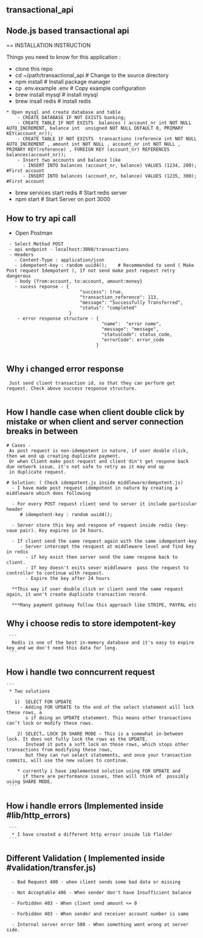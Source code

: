 ## transactional_api
## Node.js based transactional api

== INSTALLATION INSTRUCTION

Things you need to know for this application :

* clone this repo
* cd ~/path/transactional_api     # Change to the source directory
* npm install                     # Install package manager
* cp .env.example .env            # Copy example configuration
* brew install mysql              # install mysql
* brew insall redis               # install redis

```
* Open mysql and create database and table
    - CREATE DATABASE IF NOT EXISTS banking;
    - CREATE TABLE IF NOT EXISTS  balances ( account_nr int NOT NULL AUTO_INCREMENT, balance int  unsigned NOT NULL DEFAULT 0, PRIMARY KEY(account_nr));
    - CREATE TABLE IF NOT EXISTS  transactions (reference int NOT NULL AUTO_INCREMENT , amount int NOT NULL , account_nr int NOT NULL , PRIMARY KEY(reference) , FOREIGN KEY (account_nr) REFERENCES balances(account_nr));
    - Insert two accounts and balance like 
      - INSERT INTO balances (account_nr, balance) VALUES (1234, 200); #First account
      - INSERT INTO balances (account_nr, balance) VALUES (1235, 300); #First account
```
      
              
* brew services start redis  # Start redis server
* npm start                  # Start Server on port 3000

## How to try api call
 * Open Postman
 ```
  - Select Method POST
  - api endpoint - localhost:3000/transactions
  - Headers
    - Content-Type : application/json
    - idempotent-key : random uuid4();    # Recommended to send ( Make Post request Idempotent ), If not send make post request retry dangerous
    - body {from:account, to:account, amount:money}
    - sucess reponse - {
                            "success": true,
                            "transaction_reference": 113,
                            "message": "Successfully Transferred",
                            "status": "completed"
                        }
     - error response structure - {
                                    "name":  "error name",
                                    "message": "message",
                                    "statusCode": status_code,
                                    "errorCode": error_code
                                  }
      
 ```
 ## Why i changed error response
   ```
    Just send client transaction id, so that they can perform get request. Check above success response structure.
    
   ```
 
 ## How I handle case when client double click by mistake or when client and server connection breaks in between
  ```
  # Cases -
   As post request is non-idempotent in nature, if user double click, then we end up creating duplicate payment.
   Or when Client make post request and client din't get respone back due network issue, it's not safe to retry as it may end up 
   in duplicate request.
  
  # Solution: ( Check idempotent.js inside middleware/dempotent.js)
    - I have made post request idempotent in nature by creating a middleware which does following
    
    - For every POST request client send to server it include particular header
       # idempotent-key : random uuid4();
       
    - Server store this key and respone of request inside redis (key-vaue pair). Key expires in 24 hours.
    
    - If client send the same request again with the same idempotent-key
       - Server intercept the resquest at middleware level and find key in redis 
         - if key exist then server send the same respone back to client. 
         - If key doesn't exits sever middleware  pass the request to controller to continue with request.
         - Expire the key after 24 hours
       
    **This way if user double click or client send the same request again, it won't create duplicate transaction record.
    
    ***Many payment gateway follow this approach like STRIPE, PAYPAL etc
   ``` 
    
  ## Why i choose redis to store idempotent-key
     ``` 
      Redis is one of the best in-memory database and it's easy to expire key and we don't need this data for long.
     ```
  
  ## How i handle two conncurrent request
    ``` 
     * Two solutions
     
       1)  SELECT FOR UPDATE 
         - Adding FOR UPDATE to the end of the select statement will lock these rows, a
           s if doing an UPDATE statement. This means other transactions can’t lock or modify these rows.
        
        2) SELECT… LOCK IN SHARE MODE — This is a somewhat in-between lock. It does not fully lock the rows as the UPDATE. 
           Instead it puts a soft lock on those rows, which stops other transactions from modifying these rows, 
           but they can run select statements, and once your transaction commits, will use the new values to continue.
           
        * currently i have implemented solution using FOR UPDATE and 
          if there are performance issues, then will think of  possibly using SHARE MODE.
     ```
  
  ## How i handle errors (Implemented inside #lib/http_errors)
     ```
      * I have created a different http errosr inside lib flolder
     ```
 
 ## Different Validation ( Implemented inside #validation/transfer.js)
   ```
     - Bad Request 400 - when client sends some bad data or missing
     
     - Not Acceptable 406 - When sender don't have Insufficient balance
     
     - Forbidden 403 - When client send amount <= 0
     
     - Forbidden 403 - When sender and receiver account number is same
     
     - Internal server error 500 - When something went wrong at server side.
   ```
